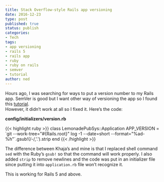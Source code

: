 ```yaml
---
title: Stack Overflow-style Rails app versioning
date: 2016-12-23
type: post
published: true
status: publish
categories:
- Tech
tags:
- app versioning
- rails 5
- rails app
- ruby
- ruby on rails
- semver
- tutorial
author: ned
---
```

<p>Hours ago, I was searching for ways to put a version number to my Rails app. SemVer is good but I want other way of versioning the app so I found this <a href="http://minhajuddin.com/2011/07/25/easily-show-current-version-number-of-your-app-stackoverflow-style/">tutorial</a>.<br />
However, it didn’t work at all so I fixed it. Here’s the code:</p>
<p><b>config/initializers/version.rb</b></p>
{{< highlight ruby >}}
class LemonadePubSys::Application
    APP_VERSION = `git --work-tree="#{Rails.root}" log -1 --date=short --format="%ad-%h"`.gsub!(/-/,'.').strip
end
{{< /highlight >}}
<p>The difference between Khaja’s and mine is that I replaced shell command <code>sed</code> with the Ruby’s <code>gsub!</code> so that the command will work properly. I also added <code>strip</code> to remove newlines and the code was put in an initializer file since putting it into <code>application.rb</code> file won’t recognize it.</p>
<p>This is working for Rails 5 and above.</p>
